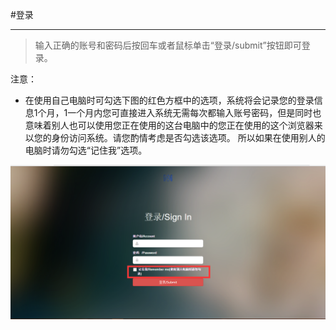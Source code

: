 #登录

------
    
>输入正确的账号和密码后按回车或者鼠标单击“登录/submit”按钮即可登录。
     
   

    
>
   <w> 注意：    <br>
- 在使用自己电脑时可勾选下图的红色方框中的选项，系统将会记录您的登录信息1个月，1一个月内您可直接进入系统无需每次都输入账号密码，但是同时也意味着别人也可以使用您正在使用的这台电脑中的您正在使用的这个浏览器来以您的身份访问系统。请您酌情考虑是否勾选该选项。
所以如果在使用别人的电脑时请勿勾选“记住我”选项。

</w>


![登录](/assets/1.png)